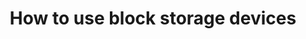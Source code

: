 ---
lang: en
layout: doc
permalink: /doc/how-to-use-block-storage-devices/
redirect_from:
- /doc/block-devices/
- /doc/stick-mounting/
- /en/doc/stick-mounting/
- /doc/StickMounting/
- /wiki/StickMounting/
redirect_to: https://qubes-doc-rst.readthedocs.io/en/latest/user/how-to-guides/how-to-use-block-storage-devices.html
ref: 193
title: How to use block storage devices
---